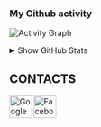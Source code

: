 ### My Github activity

![Activity Graph](https://github-readme-stats.vercel.app/api?username=aktwork&count_private=true)

<details>
  <summary>Show GitHub Stats</summary>
  <img src="https://activity-graph.herokuapp.com/graph?username=aktwork&theme=github" />
</details>

## CONTACTS
[<img align="left" alt="Google" width="40px" src="https://icons-for-free.com/iconfiles/png/512/email+gmail+google+internet+message+icon-1320192780259745073.png" />][gmail]
[<img align="left" alt="Facebook" width="40px" src="https://icons-for-free.com/iconfiles/png/512/skype+social+icon-1320194697507520114.png" />][skype]

<br /><br /><br />
---


[gmail]: mailto:aktwork7@gmail.com
[skype]: https://join.skype.com/invite/ydztX7CPKJkZ
